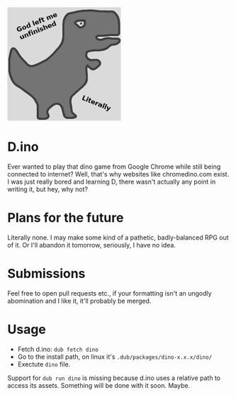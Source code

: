 <img src="https://github.com/KoczurekK/d.ino/raw/master/logo.png" width="256">

# D.ino
Ever wanted to play that dino game from Google Chrome while still being connected to internet? Well, that's why websites like chromedino.com exist. I was just really bored and learning D, there wasn't actually any point in writing it, but hey, why not?

# Plans for the future
Literally none. I may make some kind of a pathetic, badly-balanced RPG out of it. Or I'll abandon it tomorrow, seriously, I have no idea.

# Submissions
Feel free to open pull requests etc., if your formatting isn't an ungodly abomination and I like it, it'll probably be merged.

# Usage
- Fetch d.ino: `dub fetch dino`
- Go to the install path, on linux it's `.dub/packages/dino-x.x.x/dino/`
- Exectute `dino` file.

Support for `dub run dino` is missing because d.ino uses a relative path to access its assets. Something will be done with it soon. Maybe.
